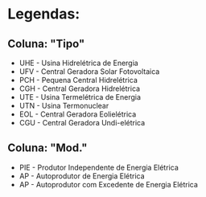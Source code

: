 # Legendas:

## Coluna: "Tipo"

 * UHE - Usina Hidrelétrica de Energia       
 * UFV - Central Geradora Solar Fotovoltaica 
 * PCH - Pequena Central Hidrelétrica        
 * CGH - Central Geradora Hidrelétrica       
 * UTE - Usina Termelétrica de Energia       
 * UTN - Usina Termonuclear                  
 * EOL - Central Geradora Eolielétrica       
 * CGU - Central Geradora Undi-elétrica  

## Coluna: "Mod."

* PIE - Produtor Independente de Energia Elétrica
* AP  - Autoprodutor de Energia Elétrica
* AP  - Autoprodutor com Excedente de Energia Elétrica
